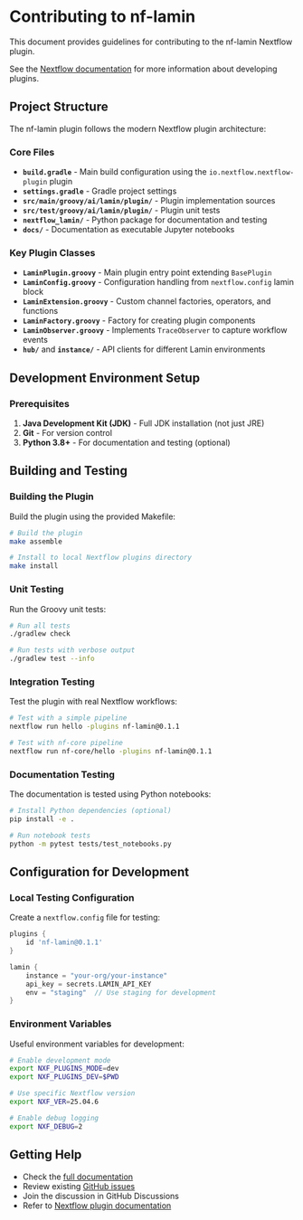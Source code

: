 # Contributing to nf-lamin

This document provides guidelines for contributing to the nf-lamin Nextflow plugin.

See the [Nextflow documentation](https://nextflow.io/docs/latest/plugins.html) for more information about developing plugins.

## Project Structure

The nf-lamin plugin follows the modern Nextflow plugin architecture:

### Core Files

- **`build.gradle`** - Main build configuration using the `io.nextflow.nextflow-plugin` plugin
- **`settings.gradle`** - Gradle project settings
- **`src/main/groovy/ai/lamin/plugin/`** - Plugin implementation sources
- **`src/test/groovy/ai/lamin/plugin/`** - Plugin unit tests
- **`nextflow_lamin/`** - Python package for documentation and testing
- **`docs/`** - Documentation as executable Jupyter notebooks

### Key Plugin Classes

- **`LaminPlugin.groovy`** - Main plugin entry point extending `BasePlugin`
- **`LaminConfig.groovy`** - Configuration handling from `nextflow.config` lamin block
- **`LaminExtension.groovy`** - Custom channel factories, operators, and functions
- **`LaminFactory.groovy`** - Factory for creating plugin components
- **`LaminObserver.groovy`** - Implements `TraceObserver` to capture workflow events
- **`hub/`** and **`instance/`** - API clients for different Lamin environments

## Development Environment Setup

### Prerequisites

1. **Java Development Kit (JDK)** - Full JDK installation (not just JRE)
2. **Git** - For version control
3. **Python 3.8+** - For documentation and testing (optional)

## Building and Testing

### Building the Plugin

Build the plugin using the provided Makefile:

```bash
# Build the plugin
make assemble

# Install to local Nextflow plugins directory
make install
```

### Unit Testing

Run the Groovy unit tests:

```bash
# Run all tests
./gradlew check

# Run tests with verbose output
./gradlew test --info
```

### Integration Testing

Test the plugin with real Nextflow workflows:

```bash
# Test with a simple pipeline
nextflow run hello -plugins nf-lamin@0.1.1

# Test with nf-core pipeline
nextflow run nf-core/hello -plugins nf-lamin@0.1.1
```

### Documentation Testing

The documentation is tested using Python notebooks:

```bash
# Install Python dependencies (optional)
pip install -e .

# Run notebook tests
python -m pytest tests/test_notebooks.py
```

## Configuration for Development

### Local Testing Configuration

Create a `nextflow.config` file for testing:

```groovy
plugins {
    id 'nf-lamin@0.1.1'
}

lamin {
    instance = "your-org/your-instance"
    api_key = secrets.LAMIN_API_KEY
    env = "staging"  // Use staging for development
}
```

### Environment Variables

Useful environment variables for development:

```bash
# Enable development mode
export NXF_PLUGINS_MODE=dev
export NXF_PLUGINS_DEV=$PWD

# Use specific Nextflow version
export NXF_VER=25.04.6

# Enable debug logging
export NXF_DEBUG=2
```

## Getting Help

- Check the [full documentation](https://docs.lamin.ai/nextflow)
- Review existing [GitHub issues](https://github.com/laminlabs/nf-lamin/issues)
- Join the discussion in GitHub Discussions
- Refer to [Nextflow plugin documentation](https://nextflow.io/docs/latest/plugins.html)
